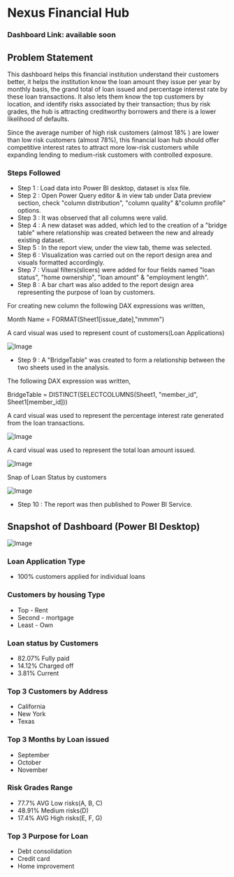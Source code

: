 
# Nexus Financial Hub
### Dashboard Link: available soon
## Problem Statement
This dashboard helps this financial institution understand their customers better, it helps the institution know the loan amount they issue per year by monthly basis, the grand total of loan issued and percentage interest rate by these loan transactions. It also lets them know the top customers by location, and identify risks associated by their transaction; thus by risk grades, the hub is attracting creditworthy borrowers and there is a lower likelihood of defaults.

Since the average number of high risk customers (almost 18% ) are lower than low risk customers (almost 78%), this financial loan hub should offer competitive interest rates to attract more low-risk customers while expanding lending to medium-risk customers with controlled exposure.


### Steps Followed
- Step 1 : Load data into Power BI desktop, dataset is xlsx file.
- Step 2 : Open Power Query editor & in view tab under Data preview section, check "column distribution", "column quality" &"column profile" options.
- Step 3 : It was observed that all columns were valid.
- Step 4 : A new dataset was added, which led to the creation of a "bridge table" where relationship was created between the new and already existing dataset.
- Step 5 : In the report view, under the view tab, theme was selected.
- Step 6 : Visualization was carried out on the report design area and visuals formatted accordingly.
- Step 7 : Visual filters(slicers) were added for four fields named "loan status", "home ownership", "loan amount" & "employment length".
- Step 8 : A bar chart was also added to the report design area representing the purpose of loan by customers.

For creating new column the following DAX expressions was written,

Month Name = FORMAT(Sheet1[issue_date],"mmmm")


A card visual was used to represent count of customers(Loan Applications)


![Image](https://github.com/user-attachments/assets/fec7082f-5a77-4024-a892-b5b63bda8aea)

- Step 9 : A "BridgeTable" was created to form a relationship between the two sheets used in the analysis.

The following DAX expression was written,

BridgeTable = DISTINCT(SELECTCOLUMNS(Sheet1, "member_id", Sheet1[member_id]))

A card visual was used to represent the percentage interest rate generated from the loan transactions.

![Image](https://github.com/user-attachments/assets/4d38afe8-aa75-4f88-b196-a39eee9eb333)


A card visual was used to represent the total loan amount issued.

![Image](https://github.com/user-attachments/assets/7be7aaa2-e31e-4e20-b396-3e37ff853bb5)

Snap of Loan Status by customers

![Image](https://github.com/user-attachments/assets/5a0037ff-fd06-46c3-bac5-dda3c5b0bdc3)

- Step 10 : The report was then published to Power BI Service.

## Snapshot of Dashboard (Power BI Desktop)

![Image](https://github.com/user-attachments/assets/5eeaed11-639c-4611-91c0-543362471183)

### Loan Application Type
- 100% customers applied for individual loans
### Customers by housing Type
- Top - Rent 
- Second - mortgage
- Least - Own
### Loan status by Customers
- 82.07% Fully paid
- 14.12% Charged off
- 3.81%  Current 
### Top 3 Customers by Address
- California
- New York 
- Texas
### Top 3 Months by Loan issued
- September 
- October
- November
### Risk Grades Range
- 77.7% AVG Low risks(A, B, C)
- 48.91% Medium risks(D)
- 17.4% AVG High risks(E, F, G)
### Top 3 Purpose for Loan
- Debt consolidation
- Credit card
- Home improvement

